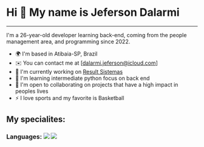 Hi 👋 My name is Jeferson Dalarmi
==========================
--------------------------

I'm a 26-year-old developer learning back-end, coming from the people management area, and programming since 2022.


* 🌍  I'm based in Atibaia-SP, Brazil
* ✉️  You can contact me at [dalarmi.jeferson@icloud.com]
* 🚀  I'm currently working on [Result Sistemas](http://resultsistemas.com)
* 🧠  I'm learning intermediate python focus on back end
* 🤝  I'm open to collaborating on projects that have a high impact in peoples lives
* ⚡  I love sports and my favorite is Basketball

## My specialites:

### Languages: <img src="https://img.shields.io/badge/Python-FFD43B?style=for-the-badge&logo=python&logoColor=blue"/> <img src="https://img.shields.io/badge/JavaScript-323330?style=for-the-badge&logo=javascript&logoColor=F7DF1E"/>


